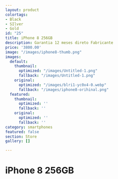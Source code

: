 ```yaml
---
layout: product
colortags:
- Black
- SIlver
- Gold
id: "25"
title: iPhone 8 256GB
description: Garantia 12 meses direto Fabricante
price: '3800.00'
image: "/images/iphone8-thumb.png"
images:
  default:
    thumbnail:
      optimized: "/images/Untitled-1.png"
      fallback: "/images/Untitled-1.png"
    original:
      optimized: "/images/blri1-yc0x4-0.webp"
      fallback: "/images/iphone8-orihinal.png"
  featured:
    thumbnail:
      optimized: ''
      fallback: ''
    original:
      optimized: ''
      fallback: ''
category: smartphones
featured: false
section: Store
gallery: []

---
```

# iPhone 8 256GB